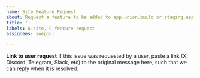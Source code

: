 ```yaml
---
name: Site Feature Request
about: Request a feature to be added to app.union.build or staging.app.union.build (NOT union.build)
title: ''
labels: A-site, C-feature-request
assignees: swepool

---
```


**Link to user request**
If this issue was requested by a user, paste a link (X, Discord, Telegram, Slack, etc) to the original message here, such that we can reply when it is resolved.

